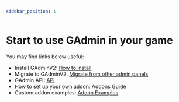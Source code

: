```yaml
---
sidebar_position: 1
---
```


# Start to use GAdmin in your game

You may find links below useful:

- Install GAdminV2: [How to install](/docs/Installation)
- Migrate to GAdminV2: [Migrate from other admin panels](/docs/Migrate)
- GAdmin API: [API](/api)
- How to set up your own addon: [Addons Guide](/docs/Addons)
- Custom addon examples: [Addon Examples](/docs/AddonExamples)
